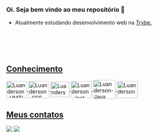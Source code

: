 ### Oi. Seja bem vindo ao meu repositório 🙂

- Atualmente estudando desenvolvimento web na <a href="https://www.betrybe.com/" target="_blank"> Trybe.
#

  
  <div style="display: inline_block"><br>
  <div style="display: inline_block"><br>
  
 ## Conhecimento
  <img align="center" title="HTML" alt="Luanderson-HMTL" height="45" width="55" src="https://cdn.jsdelivr.net/gh/devicons/devicon/icons/html5/html5-plain-wordmark.svg" />
  <img align="center" title="CSS" alt="Luanderson-CSS" height="45" width="55" src="https://cdn.jsdelivr.net/gh/devicons/devicon/icons/css3/css3-plain-wordmark.svg" />
  <img align="center" title="JavaScript" alt="Luanderson-JavaScript" height="40" width="50" src="https://cdn.jsdelivr.net/gh/devicons/devicon/icons/javascript/javascript-plain.svg" />
    <img align="center" title="Jest" alt="Luanderson-Jest" height="45" width="55" src="https://cdn.jsdelivr.net/gh/devicons/devicon/icons/jest/jest-plain.svg" />
  <img align="center" title="Java" alt="Luanderson-Java" height="50" width="60" src="https://cdn.jsdelivr.net/gh/devicons/devicon/icons/java/java-original-wordmark.svg" />
  <img align="center" title="Android Studio" alt="Luanderson-Android-Studio" height="45" width="55" src="https://cdn.jsdelivr.net/gh/devicons/devicon/icons/androidstudio/androidstudio-original.svg" />
  
    
    
    
  ## Meus contatos
  <div> 
    <a href="https://www.linkedin.com/in/luandersonalvesdev/" target="_blank"><img src="https://img.shields.io/badge/-LinkedIn-%230077B5?style=for-the-badge&logo=linkedin&logoColor=white" target="_blank"></a> 
    <a href = "mailto:luaoderson@gmail.com"><img src="https://img.shields.io/badge/-Gmail-%23333?style=for-the-badge&logo=gmail&logoColor=white" target="_blank"></a>
  

